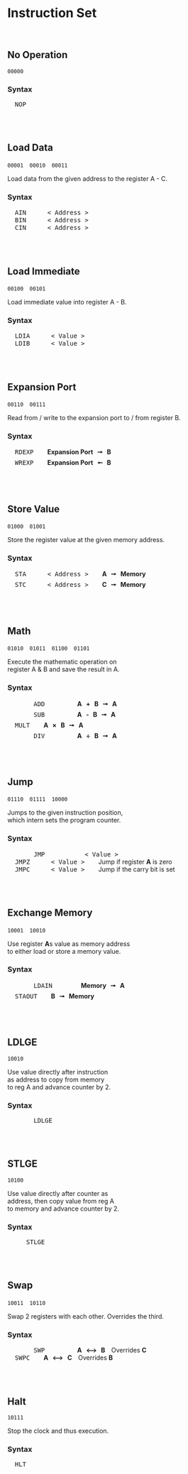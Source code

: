 
# Instruction Set

<br>

## No Operation

`00000`

### Syntax

<kbd>  NOP  </kbd>

<br>
<br>

## Load Data

`00001`   `00010`   `00011`

Load data from the given address to the register A - C.

### Syntax

<kbd>  AIN  </kbd>   <kbd>  \< Address \>  </kbd> <br>
<kbd>  BIN  </kbd>   <kbd>  \< Address \>  </kbd> <br>
<kbd>  CIN  </kbd>   <kbd>  \< Address \>  </kbd>

<br>
<br>

## Load Immediate

`00100`   `00101`

Load immediate value into register A - B.

### Syntax

<kbd>  LDIA  </kbd>   <kbd>  \< Value \>  </kbd> <br>
<kbd>  LDIB  </kbd>   <kbd>  \< Value \>  </kbd>

<br>
<br>

## Expansion Port

`00110`   `00111`

Read from / write to the expansion port to / from register B.

### Syntax

<kbd>  RDEXP  </kbd>   **Expansion Port**  **🠖**  **B** <br>
<kbd>  WREXP  </kbd>   **Expansion Port**  **🠔**  **B**

<br>
<br>

## Store Value

`01000`   `01001`

Store the register value at the given memory address.

### Syntax

<kbd>  STA  </kbd>   <kbd>  \< Address \>  </kbd>   **A**  **🠖**  **Memory** <br>
<kbd>  STC  </kbd>   <kbd>  \< Address \>  </kbd>   **C**  **🠖**  **Memory**

<br>
<br>

## Math

`01010`   `01011`   `01100`   `01101`

Execute the mathematic operation on <br>
register A & B and save the result in A.

### Syntax

<kbd>       ADD       </kbd>   **A**  **+**  **B**  **🠖**  **A** <br>
<kbd>       SUB       </kbd>   **A**  **-**  **B**  **🠖**  **A** <br>
<kbd>  MULT  </kbd>   **A**  **×**  **B**  **🠖**  **A** <br>
<kbd>       DIV       </kbd>   **A**  **÷**  **B**  **🠖**  **A** 

<br>
<br>

## Jump

`01110`   `01111`   `10000`

Jumps to the given instruction position, <br>
which intern sets the program counter.

### Syntax

<kbd>       JMP       </kbd>   <kbd>  \< Value \>  </kbd> <br>
<kbd>  JMPZ  </kbd>   <kbd>  \< Value \>  </kbd>   Jump if register **A** is zero <br>
<kbd>  JMPC  </kbd>   <kbd>  \< Value \>  </kbd>   Jump if the carry bit is set

<br>
<br>

## Exchange Memory

`10001`   `10010`

Use register **A**s value as memory address <br>
to either load or store a memory value.

### Syntax

<kbd>       LDAIN      </kbd>   **Memory**  **🠖**  **A** <br>
<kbd>  STAOUT  </kbd>   **B**  **🠖**  **Memory** <br>

<br>
<br>

## LDLGE

`10010`

Use value directly after instruction <br>
as address to copy from memory <br>
to reg A and advance counter by 2.

### Syntax

<kbd>       LDLGE      </kbd>

<br>
<br>

## STLGE

`10100`

Use value directly after counter as <br>
address, then copy value from reg A <br>
to memory and advance counter by 2.

### Syntax

<kbd>     STLGE      </kbd>

<br>
<br>

## Swap

`10011`   `10110`

Swap 2 registers with each other. Overrides the third.

### Syntax

<kbd>       SWP       </kbd>   **A**  **⟷**  **B**   Overrides **C** <br>
<kbd>  SWPC  </kbd>   **A**  **⟷**  **C**   Overrides **B** 


<br>
<br>

## Halt

`10111`

Stop the clock and thus execution.

### Syntax

<kbd>  HLT  </kbd>

<br>

